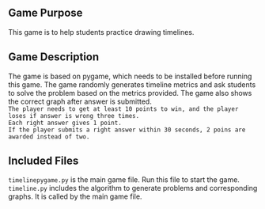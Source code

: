 ## Game Purpose
This game is to help students practice drawing timelines.
## Game Description
The game is based on pygame, which needs to be installed before running this game. The game randomly generates timeline metrics and ask students to solve the problem based on the metrics provided. The game also shows the correct graph after answer is submitted.  
`The player needs to get at least 10 points to win, and the player loses if answer is wrong three times.`  
`Each right answer gives 1 point.`  
`If the player submits a right answer within 30 seconds, 2 poins are awarded instead of two.`
## Included Files
`timelinepygame.py` is the main game file. Run this file to start the game.  
`timeline.py` includes the algorithm to generate problems and corresponding graphs. It is called by the main game file.  
